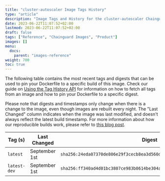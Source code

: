 ```yaml
---
title: "cluster-autoscaler Image Tags History"
type: "article"
description: "Image Tags and History for the cluster-autoscaler Chainguard Image"
date: 2023-06-22T11:07:52+02:00
lastmod: 2023-06-22T11:07:52+02:00
draft: false
tags: ["Reference", "Chainguard Images", "Product"]
images: []
menu:
  docs:
    parent: "images-reference"
weight: 700
toc: true
---
```


The following table contains the most recent tags and digests that can be used to pin your Dockerfile to a specific build of this image. Check our guide on [Using the Tag History API](/chainguard/chainguard-images/using-the-tag-history-api/) for information on how to fetch all tags from an image and how to pin your Dockerfile to a specific digest.

Please note that digests and timestamps only change when there is a change to the image, even though images are rebuilt every night. The "Last Changed" column indicates when the image was last modified, and doesn't always reflect the latest build timestamp. For more information about how our reproducible builds work, please refer to [this blog post](https://www.chainguard.dev/unchained/reproducing-chainguards-reproducible-image-builds).

| Tag (s)       | Last Changed  | Digest                                                                    |
|---------------|---------------|---------------------------------------------------------------------------|
|  `latest`     | September 1st | `sha256:24eda07370de806e29f3cecb8ea3d560d34e66159c73f8f23d336ad2900d1e5b` |
|  `latest-dev` | September 1st | `sha256:ff340ad4d01bc3807ce983b0614be304a3fe6cd0e063d9dad46f600a7a6209e2` |
